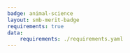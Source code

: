 ```yaml
---
badge: animal-science
layout: smb-merit-badge
requirements: true
data:
    requirements: ./requirements.yaml
---
```

